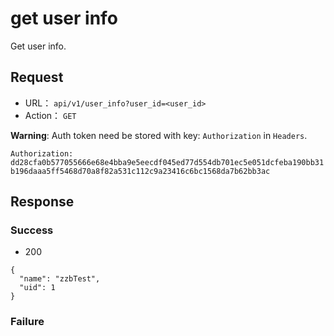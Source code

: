 # get user info

Get user info.

## Request


* URL： `api/v1/user_info?user_id=<user_id>`
* Action： `GET`

**Warning**: Auth token need be stored with key: ```Authorization``` in ```Headers```.

```Authorization: dd28cfa0b577055666e68e4bba9e5eecdf045ed77d554db701ec5e051dcfeba190bb31b196daaa5ff5468d70a8f82a531c112c9a23416c6bc1568da7b62bb3ac```

	
## Response


### Success

* 200

```
{
  "name": "zzbTest",
  "uid": 1
}
```

### Failure

